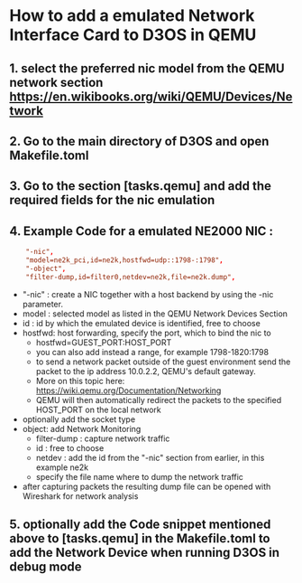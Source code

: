 # How to add a emulated Network Interface Card to D3OS in QEMU

## 1. select the preferred nic model from the QEMU network section https://en.wikibooks.org/wiki/QEMU/Devices/Network

## 2. Go to the main directory of D3OS and open **Makefile.toml**

## 3. Go to the section **[tasks.qemu]** and add the required fields for the nic emulation

## 4. Example Code for a emulated NE2000 NIC :

```toml
    "-nic",
    "model=ne2k_pci,id=ne2k,hostfwd=udp::1798-:1798",
    "-object",
    "filter-dump,id=filter0,netdev=ne2k,file=ne2k.dump",
```

- "-nic" : create a NIC together with a host backend by using the -nic parameter.
- model : selected model as listed in the QEMU Network Devices Section
- id : id by which the emulated device is identified, free to choose
- hostfwd: host forwarding, specify the port, which to bind the nic to
  - hostfwd=GUEST_PORT:HOST_PORT
  - you can also add instead a range, for example 1798-1820:1798
  - to send a network packet outside of the guest environment send the packet to the ip address 10.0.2.2, QEMU's default gateway.
  - More on this topic here: https://wiki.qemu.org/Documentation/Networking
  - QEMU will then automatically redirect the packets to the specified HOST_PORT on the local network
- optionally add the socket type
- object: add Network Monitoring
  - filter-dump : capture network traffic
  - id : free to choose
  - netdev : add the id from the "-nic" section from earlier, in this example ne2k
  - specify the file name where to dump the network traffic
- after capturing packets the resulting dump file can be opened with Wireshark for network analysis

## 5. optionally add the Code snippet mentioned above to **[tasks.qemu]** in the **Makefile.toml** to add the Network Device when running D3OS in debug mode
